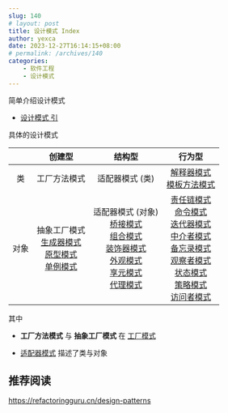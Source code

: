 ```yaml
---
slug: 140
# layout: post
title: 设计模式 Index
author: yexca
date: 2023-12-27T16:14:15+08:00
# permalink: /archives/140
categories:
    - 软件工程
    - 设计模式
---
```


简单介绍设计模式

* [设计模式 引](https://blog.yexca.net/archives/108)

具体的设计模式

|      |                            创建型                            |                            结构型                            |                            行为型                            |
| :--: | :----------------------------------------------------------: | :----------------------------------------------------------: | :----------------------------------------------------------: |
|  类  |                         工厂方法模式                         |                       适配器模式 (类)                        |                 [解释器模式](https://blog.yexca.net/archives/126)<br />[模板方法模式](https://blog.yexca.net/archives/138)                 |
| 对象 | 抽象工厂模式<br />[生成器模式](https://blog.yexca.net/archives/112)<br />[原型模式](https://blog.yexca.net/archives/113)<br />[单例模式](https://blog.yexca.net/archives/115) | 适配器模式 (对象)<br />[桥接模式](https://blog.yexca.net/archives/118)<br />[组合模式](https://blog.yexca.net/archives/119)<br />[装饰器模式](https://blog.yexca.net/archives/120)<br />[外观模式](https://blog.yexca.net/archives/121)<br />[享元模式](https://blog.yexca.net/archives/122)<br />[代理模式](https://blog.yexca.net/archives/123) | [责任链模式](https://blog.yexca.net/archives/124)<br />[命令模式](https://blog.yexca.net/archives/125)<br />[迭代器模式](https://blog.yexca.net/archives/127)<br />[中介者模式](https://blog.yexca.net/archives/128)<br />[备忘录模式](https://blog.yexca.net/archives/132)<br />[观察者模式](https://blog.yexca.net/archives/134)<br />[状态模式](https://blog.yexca.net/archives/136)<br />[策略模式](https://blog.yexca.net/archives/137)<br />[访问者模式](https://blog.yexca.net/archives/139) |

其中

* **工厂方法模式** 与 **抽象工厂模式** 在 [工厂模式](https://blog.yexca.net/archives/111)

* [适配器模式](https://blog.yexca.net/archives/117) 描述了类与对象

## 推荐阅读

<https://refactoringguru.cn/design-patterns>